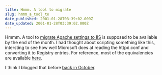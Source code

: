 ```yaml
---
title: Hmmm. A tool to migrate
slug: hmmm_a_tool_to
date_published: 2001-01-28T03:39:02.000Z
date_updated: 2001-01-28T03:39:02.000Z
---
```


Hmmm. A tool to [migrate Apache settings to IIS](http://www.microsoft.com/ISN/downloads/migration_toolsP65238.asp?A=4) is supposed to be available by the end of the month. I had thought about scripting something like this, intersting to see how well Microsoft does at reading the httpd.conf and converting it to Registry entries. For reference, most of the equivalencies are available [here](http://www.microsoft.com/technet/iis/steps.asp#f).

I think I blogged that before [back in October](/index.php?blogarch/2000_10_01_archive.php#1172288).
